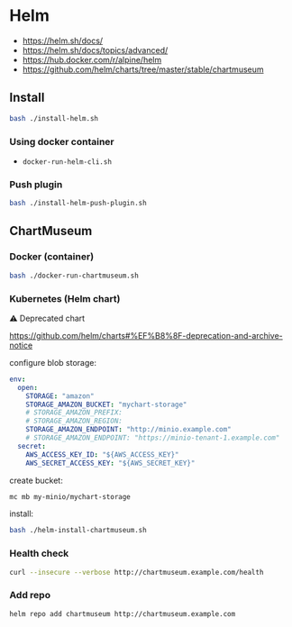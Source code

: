 # Helm

- https://helm.sh/docs/
- https://helm.sh/docs/topics/advanced/
- https://hub.docker.com/r/alpine/helm
- https://github.com/helm/charts/tree/master/stable/chartmuseum

## Install

```bash
bash ./install-helm.sh
```

### Using docker container

- `docker-run-helm-cli.sh`

### Push plugin

```bash
bash ./install-helm-push-plugin.sh
```

## ChartMuseum

### Docker (container)

```bash
bash ./docker-run-chartmuseum.sh
```

### Kubernetes (Helm chart)

⚠️ Deprecated chart

https://github.com/helm/charts#%EF%B8%8F-deprecation-and-archive-notice

configure blob storage:

```yaml
env:
  open:
    STORAGE: "amazon"
    STORAGE_AMAZON_BUCKET: "mychart-storage"
    # STORAGE_AMAZON_PREFIX:
    # STORAGE_AMAZON_REGION:
    STORAGE_AMAZON_ENDPOINT: "http://minio.example.com"
    # STORAGE_AMAZON_ENDPOINT: "https://minio-tenant-1.example.com"
  secret:
    AWS_ACCESS_KEY_ID: "${AWS_ACCESS_KEY}"
    AWS_SECRET_ACCESS_KEY: "${AWS_SECRET_KEY}"
```

create bucket:

```bash
mc mb my-minio/mychart-storage
```

install:

```bash
bash ./helm-install-chartmuseum.sh
```

### Health check

```bash
curl --insecure --verbose http://chartmuseum.example.com/health
```

### Add repo

```bash
helm repo add chartmuseum http://chartmuseum.example.com
```
